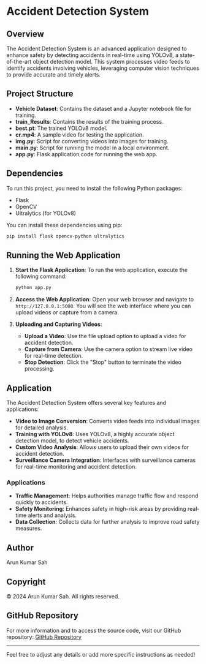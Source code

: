 
# Accident Detection System

## Overview

The Accident Detection System is an advanced application designed to enhance safety by detecting accidents in real-time using YOLOv8, a state-of-the-art object detection model. This system processes video feeds to identify accidents involving vehicles, leveraging computer vision techniques to provide accurate and timely alerts.

## Project Structure

- **Vehicle Dataset**: Contains the dataset and a Jupyter notebook file for training.
- **train_Results**: Contains the results of the training process.
- **best.pt**: The trained YOLOv8 model.
- **cr.mp4**: A sample video for testing the application.
- **img.py**: Script for converting videos into images for training.
- **main.py**: Script for running the model in a local environment.
- **app.py**: Flask application code for running the web app.

## Dependencies

To run this project, you need to install the following Python packages:

- Flask
- OpenCV
- Ultralytics (for YOLOv8)

You can install these dependencies using pip:

```bash
pip install flask opencv-python ultralytics
```

## Running the Web Application

1. **Start the Flask Application**:
   To run the web application, execute the following command:

   ```bash
   python app.py
   ```

2. **Access the Web Application**:
   Open your web browser and navigate to `http://127.0.0.1:5000`. You will see the web interface where you can upload videos or capture from a camera.

3. **Uploading and Capturing Videos**:
   - **Upload a Video**: Use the file upload option to upload a video for accident detection.
   - **Capture from Camera**: Use the camera option to stream live video for real-time detection.
   - **Stop Detection**: Click the "Stop" button to terminate the video processing.

## Application

The Accident Detection System offers several key features and applications:

- **Video to Image Conversion**: Converts video feeds into individual images for detailed analysis.
- **Training with YOLOv8**: Uses YOLOv8, a highly accurate object detection model, to detect vehicle accidents.
- **Custom Video Analysis**: Allows users to upload their own videos for accident detection.
- **Surveillance Camera Integration**: Interfaces with surveillance cameras for real-time monitoring and accident detection.

### Applications

- **Traffic Management**: Helps authorities manage traffic flow and respond quickly to accidents.
- **Safety Monitoring**: Enhances safety in high-risk areas by providing real-time alerts and analysis.
- **Data Collection**: Collects data for further analysis to improve road safety measures.

## Author

Arun Kumar Sah

## Copyright

&copy; 2024 Arun Kumar Sah. All rights reserved.

## GitHub Repository

For more information and to access the source code, visit our GitHub repository: [GitHub Repository](https://github.com/arunsah10)

---

Feel free to adjust any details or add more specific instructions as needed!
